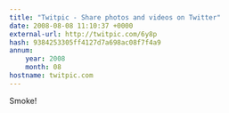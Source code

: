 ```yaml
---
title: "Twitpic - Share photos and videos on Twitter"
date: 2008-08-08 11:10:37 +0000
external-url: http://twitpic.com/6y8p
hash: 9384253305ff4127d7a698ac08f7f4a9
annum:
    year: 2008
    month: 08
hostname: twitpic.com
---
```


Smoke! 
